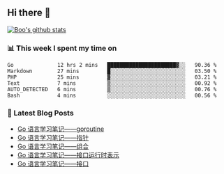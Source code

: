## Hi there 👋

[![Boo's github stats](https://github-readme-stats.vercel.app/api?username=0xAiKang)](https://github.com/anuraghazra/github-readme-stats)

<!-- [![Most Used Langs](https://github-readme-stats.vercel.app/api/top-langs/?username=0xAiKang)](https://github.com/anuraghazra/github-readme-stats) -->

### 📊 This week I spent my time on
<!--START_SECTION:waka-->

```text
Go              12 hrs 2 mins   ██████████████████████▓░░   90.36 %
Markdown        27 mins         █░░░░░░░░░░░░░░░░░░░░░░░░   03.50 %
PHP             25 mins         ▓░░░░░░░░░░░░░░░░░░░░░░░░   03.21 %
Text            7 mins          ▒░░░░░░░░░░░░░░░░░░░░░░░░   00.92 %
AUTO_DETECTED   6 mins          ▒░░░░░░░░░░░░░░░░░░░░░░░░   00.76 %
Bash            4 mins          ░░░░░░░░░░░░░░░░░░░░░░░░░   00.56 %
```

<!--END_SECTION:waka-->

### 📕 Latest Blog Posts
<!-- BLOG-POST-LIST:START -->
- [Go 语言学习笔记——goroutine](https://www.0x2beace.com/go-language-study-notes-goroutine/)
- [Go 语言学习笔记——指针](https://www.0x2beace.com/go-language-study-notes-pointer/)
- [Go 语言学习笔记——组合](https://www.0x2beace.com/go-language-study-notes-combination/)
- [Go 语言学习笔记——接口运行时表示](https://www.0x2beace.com/go-language-study-notes-interface-runtime-representation/)
- [Go 语言学习笔记——接口](https://www.0x2beace.com/go-language-study-notes-interface/)
<!-- BLOG-POST-LIST:END -->

